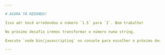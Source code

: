 ```yaml
---

# AGORA TÁ REDONDO!

Isso aê! Você arredondou o número `1.5` para `2`. Bom trabalho!

No próximo desafio iremos transformar o número numa string.

Execute `node bin/javascripting` no console para escolher o próximo desafio.

---
```

